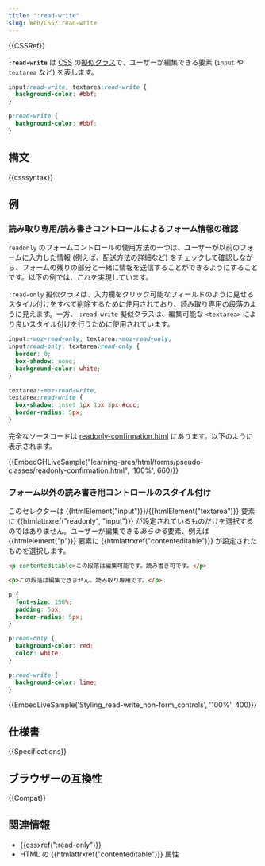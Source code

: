 ```yaml
---
title: ":read-write"
slug: Web/CSS/:read-write
---
```

{{CSSRef}}

**`:read-write`** は [CSS](/ja/docs/Web/CSS) の[擬似クラス](/ja/docs/Web/CSS/Pseudo-classes)で、ユーザーが編集できる要素 (`input` や `textarea` など) を表します。

```css
input:read-write, textarea:read-write {
  background-color: #bbf;
}

p:read-write {
  background-color: #bbf;
}
```

## 構文

{{csssyntax}}

## 例

### 読み取り専用/読み書きコントロールによるフォーム情報の確認

`readonly` のフォームコントロールの使用方法の一つは、ユーザーが以前のフォームに入力した情報 (例えば、配送方法の詳細など) をチェックして確認しながら、フォームの残りの部分と一緒に情報を送信することができるようにすることです。以下の例では、これを実現しています。

`:read-only` 擬似クラスは、入力欄をクリック可能なフィールドのように見せるスタイル付けをすべて削除するために使用されており、読み取り専用の段落のように見えます。一方、 `:read-write` 擬似クラスは、編集可能な `<textarea>` により良いスタイル付けを行うために使用されています。

```css
input:-moz-read-only, textarea:-moz-read-only,
input:read-only, textarea:read-only {
  border: 0;
  box-shadow: none;
  background-color: white;
}

textarea:-moz-read-write,
textarea:read-write {
  box-shadow: inset 1px 1px 3px #ccc;
  border-radius: 5px;
}
```

完全なソースコードは [readonly-confirmation.html](https://github.com/mdn/learning-area/blob/master/html/forms/pseudo-classes/readonly-confirmation.html) にあります。以下のように表示されます。

{{EmbedGHLiveSample("learning-area/html/forms/pseudo-classes/readonly-confirmation.html", '100%', 660)}}

### フォーム以外の読み書き用コントロールのスタイル付け

このセレクターは {{htmlElement("input")}}/{{htmlElement("textarea")}} 要素に {{htmlattrxref("readonly", "input")}} が設定されているものだけを選択するのではありません。ユーザーが編集できる*あらゆる*要素、例えば {{htmlelement("p")}} 要素に {{htmlattrxref("contenteditable")}} が設定されたものを選択します。

```html
<p contenteditable>この段落は編集可能です。読み書き可です。</p>

<p>この段落は編集できません。読み取り専用です。</p>
```

```css
p {
  font-size: 150%;
  padding: 5px;
  border-radius: 5px;
}

p:read-only {
  background-color: red;
  color: white;
}

p:read-write {
  background-color: lime;
}
```

{{EmbedLiveSample('Styling_read-write_non-form_controls', '100%', 400)}}

## 仕様書

{{Specifications}}

## ブラウザーの互換性

{{Compat}}

## 関連情報

- {{cssxref(":read-only")}}
- HTML の {{htmlattrxref("contenteditable")}} 属性
